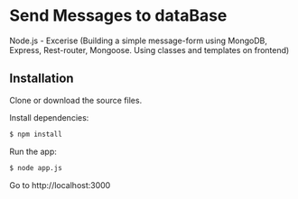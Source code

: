 # Send Messages to dataBase
Node.js - Excerise (Building a simple message-form using MongoDB, Express, Rest-router, Mongoose. Using classes and templates on frontend)

## Installation
Clone or download the source files.

Install dependencies:
```sh
$ npm install
```
Run the app:
```sh
$ node app.js
```
Go to http://localhost:3000
